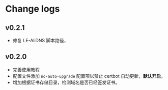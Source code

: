 # Change logs

## v0.2.1

- 修复 LE-AliDNS 脚本路径，

## v0.2.0

- 完善使用教程
- 配置文件添加 `no-auto-upgrade`  配置项以禁止 certbot 自动更新，**默认开启**。
- 增加根据证书存储目录，检测域名是否已经签发证书。
